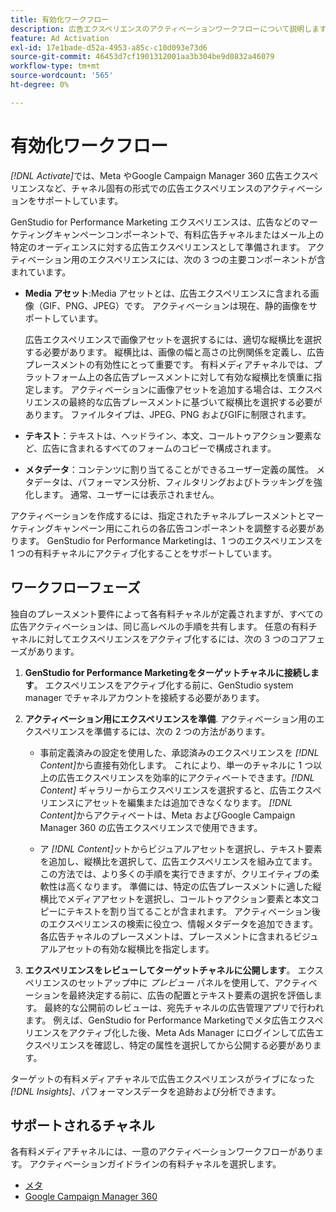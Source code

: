 ```yaml
---
title: 有効化ワークフロー
description: 広告エクスペリエンスのアクティベーションワークフローについて説明します。
feature: Ad Activation
exl-id: 17e1bade-d52a-4953-a85c-c10d093e73d6
source-git-commit: 46453d7cf1901312001aa3b304be9d0832a46079
workflow-type: tm+mt
source-wordcount: '565'
ht-degree: 0%

---
```


# 有効化ワークフロー

_[!DNL Activate]_&#x200B;では、Meta やGoogle Campaign Manager 360 広告エクスペリエンスなど、チャネル固有の形式での広告エクスペリエンスのアクティベーションをサポートしています。

GenStudio for Performance Marketing エクスペリエンスは、広告などのマーケティングキャンペーンコンポーネントで、有料広告チャネルまたはメール上の特定のオーディエンスに対する広告エクスペリエンスとして準備されます。 アクティベーション用のエクスペリエンスには、次の 3 つの主要コンポーネントが含まれています。

* **Media アセット**:Media アセットとは、広告エクスペリエンスに含まれる画像（GIF、PNG、JPEG）です。 アクティベーションは現在、静的画像をサポートしています。

  広告エクスペリエンスで画像アセットを選択するには、適切な縦横比を選択する必要があります。 縦横比は、画像の幅と高さの比例関係を定義し、広告プレースメントの有効性にとって重要です。 有料メディアチャネルでは、プラットフォーム上の各広告プレースメントに対して有効な縦横比を慎重に指定します。 アクティベーションに画像アセットを追加する場合は、エクスペリエンスの最終的な広告プレースメントに基づいて縦横比を選択する必要があります。 ファイルタイプは、JPEG、PNG およびGIFに制限されます。

* **テキスト**：テキストは、ヘッドライン、本文、コールトゥアクション要素など、広告に含まれるすべてのフォームのコピーで構成されます。

* **メタデータ**：コンテンツに割り当てることができるユーザー定義の属性。 メタデータは、パフォーマンス分析、フィルタリングおよびトラッキングを強化します。 通常、ユーザーには表示されません。

アクティベーションを作成するには、指定されたチャネルプレースメントとマーケティングキャンペーン用にこれらの各広告コンポーネントを調整する必要があります。 GenStudio for Performance Marketingは、1 つのエクスペリエンスを 1 つの有料チャネルにアクティブ化することをサポートしています。

## ワークフローフェーズ

独自のプレースメント要件によって各有料チャネルが定義されますが、すべての広告アクティベーションは、同じ高レベルの手順を共有します。 任意の有料チャネルに対してエクスペリエンスをアクティブ化するには、次の 3 つのコアフェーズがあります。

1. **GenStudio for Performance Marketingをターゲットチャネルに接続します**。 エクスペリエンスをアクティブ化する前に、GenStudio system manager でチャネルアカウントを接続する必要があります。

1. **アクティベーション用にエクスペリエンスを準備**. アクティベーション用のエクスペリエンスを準備するには、次の 2 つの方法があります。

   * 事前定義済みの設定を使用した、承認済みのエクスペリエンスを _[!DNL Content]_&#x200B;から直接有効化します。 これにより、単一のチャネルに 1 つ以上の広告エクスペリエンスを効率的にアクティベートできます。_[!DNL Content]_ ギャラリーからエクスペリエンスを選択すると、広告エクスペリエンスにアセットを編集または追加できなくなります。 _[!DNL Content]_&#x200B;からアクティベートは、Meta およびGoogle Campaign Manager 360 の広告エクスペリエンスで使用できます。

   * ア _[!DNL Content]_&#x200B;ットからビジュアルアセットを選択し、テキスト要素を追加し、縦横比を選択して、広告エクスペリエンスを組み立てます。 この方法では、より多くの手順を実行できますが、クリエイティブの柔軟性は高くなります。 準備には、特定の広告プレースメントに適した縦横比でメディアアセットを選択し、コールトゥアクション要素と本文コピーにテキストを割り当てることが含まれます。 アクティベーション後のエクスペリエンスの検索に役立つ、情報メタデータを追加できます。 各広告チャネルのプレースメントは、プレースメントに含まれるビジュアルアセットの有効な縦横比を指定します。

1. **エクスペリエンスをレビューしてターゲットチャネルに公開します**。 エクスペリエンスのセットアップ中に _プレビュー_ パネルを使用して、アクティベーションを最終決定する前に、広告の配置とテキスト要素の選択を評価します。 最終的な公開前のレビューは、宛先チャネルの広告管理アプリで行われます。 例えば、GenStudio for Performance Marketingでメタ広告エクスペリエンスをアクティブ化した後、Meta Ads Manager にログインして広告エクスペリエンスを確認し、特定の属性を選択してから公開する必要があります。

ターゲットの有料メディアチャネルで広告エクスペリエンスがライブになった _[!DNL Insights]_、パフォーマンスデータを追跡および分析できます。

## サポートされるチャネル

各有料メディアチャネルには、一意のアクティベーションワークフローがあります。 アクティベーションガイドラインの有料チャネルを選択します。

* [ メタ ](activate-meta-ad.md)
* [Google Campaign Manager 360](activate-cm360-ad.md)
